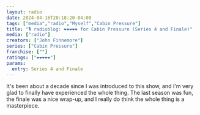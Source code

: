 ```yaml
---
layout: radio
date: 2024-04-16T20:18:20-04:00
tags: ["media","radio","Myself","Cabin Pressure"]
title: "🎙️ radioblog: ❤️❤️❤️❤️❤️ for Cabin Pressure (Series 4 and Finale)"
media: ["radio"]
creators: ["John Finnemore"]
series: ["Cabin Pressure"]
franchise: [""]
ratings: ["❤️❤️❤️❤️❤️"]
params:
  entry: Series 4 and Finale
---
```

It's been about a decade since I was introduced to this show, and I'm very glad to finally have experienced the whole thing. The last season was fun, the finale was a nice wrap-up, and I really do think the whole thing is a masterpiece.
